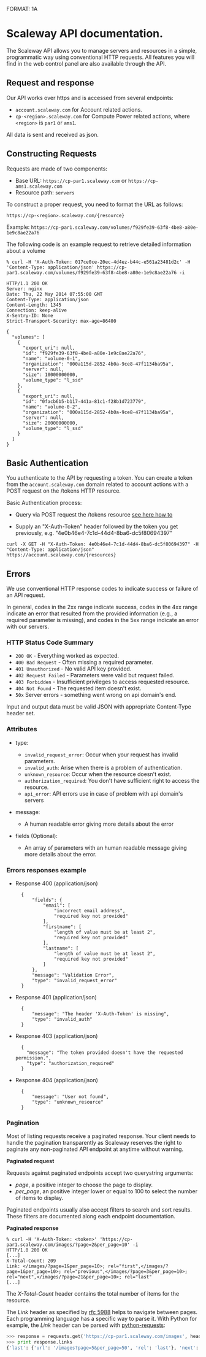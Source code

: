 FORMAT: 1A

# Scaleway API documentation.

The Scaleway API allows you to manage servers and resources in a simple, programmatic way using conventional HTTP requests. 
All features you will find in the web control panel are also available through the API.

## Request and response

Our API works over https and is accessed from several endpoints:

- `account.scaleway.com` for Account related actions.
- `cp-<region>.scaleway.com` for Compute Power related actions, where
  `<region>` is `par1` or `ams1`.

All data is sent and received as json.

## Constructing Requests

Requests are made of two components:

- Base URL: `https://cp-par1.scaleway.com` or `https://cp-ams1.scaleway.com`
- Resource path: `servers`

To construct a proper request, you need to format the URL as follows:

`https://cp-<region>.scaleway.com/{resource}`

Example: `https://cp-par1.scaleway.com/volumes/f929fe39-63f8-4be8-a80e-1e9c8ae22a76`

The following code is an example request to retrieve detailed information about a volume

```
% curl -H 'X-Auth-Token: 017ce0ce-20ec-4d4ez-b44c-e561a23481d2c' -H 'Content-Type: application/json' https://cp-par1.scaleway.com/volumes/f929fe39-63f8-4be8-a80e-1e9c8ae22a76 -i

HTTP/1.1 200 OK
Server: nginx
Date: Thu, 22 May 2014 07:55:00 GMT
Content-Type: application/json
Content-Length: 1345
Connection: keep-alive
X-Sentry-ID: None
Strict-Transport-Security: max-age=86400

{
  "volumes": [
    {
      "export_uri": null,
      "id": "f929fe39-63f8-4be8-a80e-1e9c8ae22a76",
      "name": "volume-0-1",
      "organization": "000a115d-2852-4b0a-9ce8-47f1134ba95a",
      "server": null,
      "size": 10000000000,
      "volume_type": "l_ssd"
    },
    {
      "export_uri": null,
      "id": "0facb6b5-b117-441a-81c1-f28b1d723779",
      "name": "volume-0-2",
      "organization": "000a115d-2852-4b0a-9ce8-47f1134ba95a",
      "server": null,
      "size": 20000000000,
      "volume_type": "l_ssd"
    }
  ]
}
```

## Basic Authentication

You authenticate to the API by requesting a token. You can create a token from the `account.scaleway.com` domain related to account actions with a POST request on the /tokens HTTP resource.

Basic Authentication process:

- Query via POST request the /tokens resource [see here how to](https://developer.scaleway.com/#tokens-tokens-post)

- Supply an "X-Auth-Token" header followed by the token you get previously, e.g. "4e0b46e4-7c1d-44d4-8ba6-dc5f80694397"

```
curl -X GET -H "X-Auth-Token: 4e0b46e4-7c1d-44d4-8ba6-dc5f80694397" -H "Content-Type: application/json" https://account.scaleway.com/{resources}
```

## Errors

We use conventional HTTP response codes to indicate success or failure of an API request.

In general, codes in the 2xx range indicate success, codes in the 4xx range indicate an error that resulted from the provided information (e.g., a required parameter is missing), and codes in the 5xx range indicate an error with our servers.

### HTTP Status Code Summary

- `200 OK` - Everything worked as expected.
- `400 Bad Request` - Often missing a required parameter.
- `401 Unauthorized` - No valid API key provided.
- `402 Request Failed` - Parameters were valid but request failed.
- `403 Forbidden` - Insufficient privileges to access requested resource.
- `404 Not Found` - The requested item doesn't exist.
- `50x` Server errors - something went wrong on api domain's end.

Input and output data must be valid JSON with appropriate Content-Type header set.

### Attributes

- type:

  - `invalid_request_error`: Occur when your request has invalid parameters.
  - `invalid_auth`: Arise when there is a problem of authentication.
  - `unknown_resource`: Occur when the resource doesn't exist.
  - `authorization_required`: You don't have sufficient right to access the resource.
  - `api_error`: API errors use in case of problem with api domain's servers

- message:

  - A human readable error giving more details about the error

- fields (Optional):

  - An array of parameters with an human readable message giving more details about the error.

### Errors responses example

+ Response 400 (application/json)

        {
            "fields": {
                "email": [
                    "incorrect email address",
                    "required key not provided"
                ],
                "firstname": [
                    "length of value must be at least 2",
                    "required key not provided"
                ],
                "lastname": [
                    "length of value must be at least 2",
                    "required key not provided"
                ]
            },
            "message": "Validation Error",
            "type": "invalid_request_error"
        }

+ Response 401 (application/json)

        {
            "message": "The header 'X-Auth-Token' is missing",
            "type": "invalid_auth"
        }

+ Response 403 (application/json)

        {
          "message": "The token provided doesn't have the requested permission.",
          "type": "authorization_required"
        }

+ Response 404 (application/json)

        {
            "message": "User not found",
            "type": "unknown_resource"
        }

### Pagination

Most of listing requests receive a paginated response. Your client needs to
handle the pagination transparently as Scaleway reserves the right to paginate
any non-paginated API endpoint at anytime without warning.


**Paginated request**

Requests against paginated endpoints accept two querystring arguments:

* *page*, a positive integer to choose the page to display.
* *per_page*, an positive integer lower or equal to 100 to select the number of
  items to display.

Paginated endpoints usually also accept filters to search and sort results.
These filters are documented along each endpoint documentation.

**Paginated response**

```
% curl -H 'X-Auth-Token: <token>' 'https://cp-par1.scaleway.com/images/?page=2&per_page=10' -i
HTTP/1.0 200 OK
[...]
X-Total-Count: 209
Link: </images/?page=1&per_page=10>; rel="first",</images/?page=1&per_page=10>; rel="previous",</images/?page=3&per_page=10>; rel="next",</images/?page=21&per_page=10>; rel="last"
[...]
```

The *X-Total-Count* header contains the total number of items for the resource.

The *Link* header as specified by [rfc
5988](https://tools.ietf.org/html/rfc5988) helps to navigate between pages.
Each programming language has a specific way to parse it. With Python for
example, the *Link* header can be parsed with
[python-requests](http://docs.python-requests.org/en/master/):

```python
>>> response = requests.get('https://cp-par1.scaleway.com/images', headers={'X-Auth-Token': '<token>'})
>>> print response.links
{'last': {'url': '/images?page=5&per_page=50', 'rel': 'last'}, 'next': {'url': '/images?page=2&per_page=50', 'rel': 'next'}}
```
